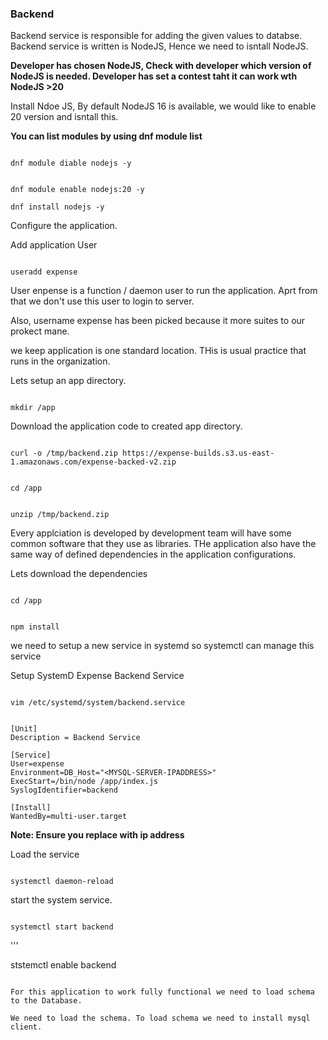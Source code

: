 ### Backend
Backend service is responsible for adding the given values to databse. Backend service is written is NodeJS, Hence we need to isntall NodeJS.

**Developer has chosen NodeJS, Check with developer which version of NodeJS is needed. Developer has set a contest taht it can work wth NodeJS  >20**

Install Ndoe JS, By default NodeJS 16 is available, we would like to enable 20 version and isntall this.

**You can list modules by using dnf module list**

```

dnf module diable nodejs -y
```
```

dnf module enable nodejs:20 -y
```

```
dnf install nodejs -y
```

Configure the application.

Add application User
```

useradd expense
```

User enpense is a function / daemon user to run the application. Aprt from that we don't use this user to login to server.

Also, username expense has been picked because it more suites to our prokect mane.

we keep application is one standard location. THis is usual practice that runs in the organization.

Lets setup an app directory.

```

mkdir /app
```

Download the application code to created app directory.

```

curl -o /tmp/backend.zip https://expense-builds.s3.us-east-1.amazonaws.com/expense-backed-v2.zip
```

```

cd /app
```

```

unzip /tmp/backend.zip
```

Every applciation is developed by development team will have some common software that they use as libraries. THe application also have the same way of defined dependencies in the application configurations.

Lets download the dependencies

```

cd /app
```

```

npm install
```

we need to setup a new service in systemd so systemctl can manage this service

Setup SystemD Expense Backend Service

```

vim /etc/systemd/system/backend.service
```

```

[Unit]
Description = Backend Service

[Service]
User=expense
Environment=DB_Host="<MYSQL-SERVER-IPADDRESS>"
ExecStart=/bin/node /app/index.js
SyslogIdentifier=backend

[Install]
WantedBy=multi-user.target
```

**Note: Ensure you replace <MYSQL-server-IPADDRESS> with ip address**

Load the service 

```

systemctl daemon-reload
```

start the system service.
```

systemctl start backend
```

'''

ststemctl enable backend
```

For this application to work fully functional we need to load schema to the Database.

We need to load the schema. To load schema we need to install mysql client.


